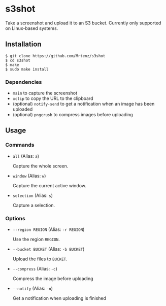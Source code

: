# s3shot

Take a screenshot and upload it to an S3 bucket. Currently only supported on Linux-based systems.

## Installation

```text
$ git clone https://github.com/Mrtenz/s3shot
$ cd s3shot
$ make
$ sudo make install
```

### Dependencies

* `maim` to capture the screenshot
* `xclip` to copy the URL to the clipboard
* (optional) `notify-send` to get a notification when an image has been uploaded
* (optional) `pngcrush` to compress images before uploading

## Usage

### Commands

* `all` (Alias: `a`)
  
  Capture the whole screen.
  
* `window` (Alias: `w`)

  Capture the current active window.
  
* `selection` (Alias: `s`)

  Capture a selection.
  
### Options

* `--region REGION` (Alias: `-r REGION`)

  Use the region `REGION`.
  
* `--bucket BUCKET` (Alias: `-b BUCKET`)

  Upload the files to `BUCKET`.
  
* `--compress` (Alias: `-c`)

  Compress the image before uploading
  
* `--notify` (Alias: `-n`)

  Get a notification when uploading is finished

